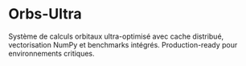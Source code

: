 # Orbs-Ultra
 Système de calculs orbitaux ultra-optimisé avec cache distribué, vectorisation NumPy et benchmarks intégrés. Production-ready pour environnements critiques.
